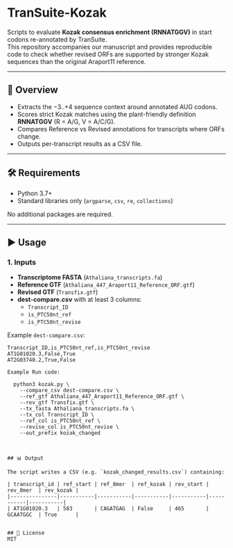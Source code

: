 # TranSuite-Kozak

Scripts to evaluate **Kozak consensus enrichment (RNNATGGV)** in start codons re-annotated by TranSuite.  
This repository accompanies our manuscript and provides reproducible code to check whether revised ORFs are supported by stronger Kozak sequences than the original Araport11 reference.

---

## 📖 Overview
- Extracts the −3..+4 sequence context around annotated AUG codons.  
- Scores strict Kozak matches using the plant-friendly definition **RNNATGGV** (R = A/G, V = A/C/G).  
- Compares Reference vs Revised annotations for transcripts where ORFs change.  
- Outputs per-transcript results as a CSV file.

---

## 🛠 Requirements
- Python 3.7+  
- Standard libraries only (`argparse`, `csv`, `re`, `collections`)  

No additional packages are required.

---

## ▶️ Usage

### 1. Inputs
- **Transcriptome FASTA** (`Athaliana_transcripts.fa`)  
- **Reference GTF** (`Athaliana_447_Araport11_Reference_ORF.gtf`)  
- **Revised GTF** (`Transfix.gtf`)  
- **dest-compare.csv** with at least 3 columns:
  - `Transcript_ID`
  - `is_PTC50nt_ref`
  - `is_PTC50nt_revise`

Example `dest-compare.csv`:
```csv
Transcript_ID,is_PTC50nt_ref,is_PTC50nt_revise
AT1G01020.3,False,True
AT2G03740.2,True,False

Example Run code:

  python3 kozak.py \
    --compare_csv dest-compare.csv \
    --ref_gtf Athaliana_447_Araport11_Reference_ORF.gtf \
    --rev_gtf Transfix.gtf \
    --tx_fasta Athaliana_transcripts.fa \
    --tx_col Transcript_ID \
    --ref_col is_PTC50nt_ref \
    --revise_col is_PTC50nt_revise \
    --out_prefix kozak_changed



## 📊 Output

The script writes a CSV (e.g. `kozak_changed_results.csv`) containing:

| transcript_id | ref_start | ref_8mer  | ref_kozak | rev_start | rev_8mer  | rev_kozak |
|---------------|-----------|-----------|-----------|-----------|-----------|-----------|
| AT1G01020.3   | 583       | CAGATGAG  | False     | 465       | GCAATGGC  | True      |


## 📜 License
MIT 



